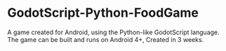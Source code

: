 # GodotScript-Python-FoodGame
A game created for Android, using the Python-like GodotScript language. The game can be built and runs on Android 4+, Created in 3 weeks.
